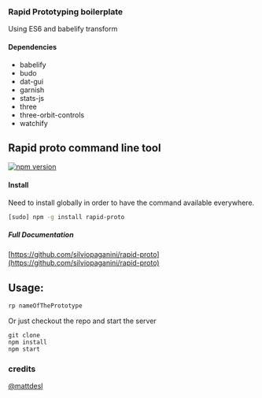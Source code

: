 ### Rapid Prototyping boilerplate

Using ES6 and babelify transform

#### Dependencies
* babelify
* budo
* dat-gui
* garnish
* stats-js
* three
* three-orbit-controls
* watchify

## Rapid proto command line tool 

[![npm version](https://badge.fury.io/js/rapid-proto.svg)](https://badge.fury.io/js/rapid-proto)

#### Install 

Need to install globally in order to have the command available everywhere.

```bash
[sudo] npm -g install rapid-proto
```

##### Full Documentation 
[https://github.com/silviopaganini/rapid-proto](https://github.com/silviopaganini/rapid-proto)

## Usage: 
```bash
rp nameOfThePrototype
```

Or just checkout the repo and start the server

```
git clone 
npm install 
npm start
```

### credits 
[@mattdesl](https://github.com/mattdesl)